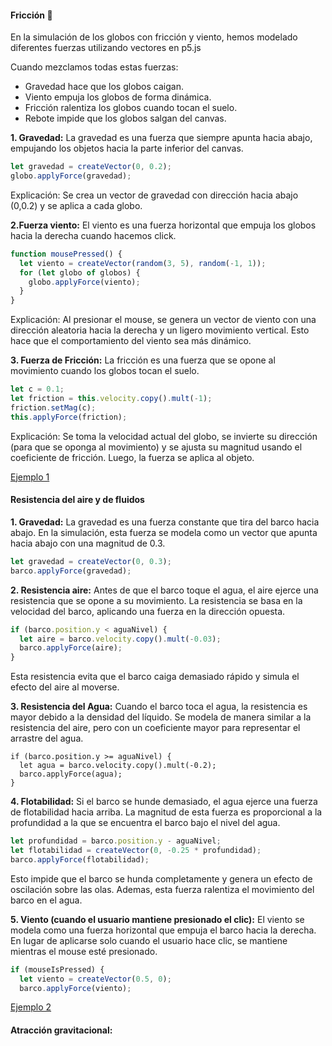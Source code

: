 #### Fricción 🤸
En la simulación de los globos con fricción y viento, hemos modelado diferentes fuerzas utilizando vectores en p5.js

Cuando mezclamos todas estas fuerzas: 
- Gravedad hace que los globos caigan.
- Viento empuja los globos de forma dinámica.
- Fricción ralentiza los globos cuando tocan el suelo.
- Rebote impide que los globos salgan del canvas.

**1. Gravedad:**  La gravedad es una fuerza que siempre apunta hacia abajo, empujando los objetos hacia la parte inferior del canvas.
```js
let gravedad = createVector(0, 0.2);
globo.applyForce(gravedad);
```
Explicación: Se crea un vector de gravedad con dirección hacia abajo (0,0.2) y se aplica a cada globo.

**2.Fuerza viento:**  El viento es una fuerza horizontal que empuja los globos hacia la derecha cuando hacemos click.
```js
function mousePressed() {
  let viento = createVector(random(3, 5), random(-1, 1)); 
  for (let globo of globos) {
    globo.applyForce(viento);
  }
}
```
Explicación: Al presionar el mouse, se genera un vector de viento con una dirección aleatoria hacia la derecha y un ligero movimiento vertical. Esto hace que el comportamiento del viento sea más dinámico.

**3. Fuerza de Fricción:**  La fricción es una fuerza que se opone al movimiento cuando los globos tocan el suelo.
```js
let c = 0.1;
let friction = this.velocity.copy().mult(-1);
friction.setMag(c);
this.applyForce(friction);
```
Explicación: Se toma la velocidad actual del globo, se invierte su dirección (para que se oponga al movimiento) y se ajusta su magnitud usando el coeficiente de fricción. Luego, la fuerza se aplica al objeto.
 
[Ejemplo 1](https://editor.p5js.org/Majogc8/sketches/LIOVEYmlW)

#### Resistencia del aire y de fluidos
**1. Gravedad:** La gravedad es una fuerza constante que tira del barco hacia abajo. En la simulación, esta fuerza se modela como un vector que apunta hacia abajo con una magnitud de 0.3.
   
```js
let gravedad = createVector(0, 0.3);
barco.applyForce(gravedad);
```

**2. Resistencia aire:** Antes de que el barco toque el agua, el aire ejerce una resistencia que se opone a su movimiento. La resistencia se basa en la velocidad del barco, aplicando una fuerza en la dirección opuesta.

```js
if (barco.position.y < aguaNivel) {
  let aire = barco.velocity.copy().mult(-0.03);
  barco.applyForce(aire);
}
```

Esta resistencia evita que el barco caiga demasiado rápido y simula el efecto del aire al moverse.

**3. Resistencia del Agua:** Cuando el barco toca el agua, la resistencia es mayor debido a la densidad del líquido. Se modela de manera similar a la resistencia del aire, pero con un coeficiente mayor para representar el arrastre del agua.
```
if (barco.position.y >= aguaNivel) {
  let agua = barco.velocity.copy().mult(-0.2);
  barco.applyForce(agua);
}
```
**4. Flotabilidad:** Si el barco se hunde demasiado, el agua ejerce una fuerza de flotabilidad hacia arriba. La magnitud de esta fuerza es proporcional a la profundidad a la que se encuentra el barco bajo el nivel del agua.

```js
let profundidad = barco.position.y - aguaNivel;
let flotabilidad = createVector(0, -0.25 * profundidad);
barco.applyForce(flotabilidad);
```
Esto impide que el barco se hunda completamente y genera un efecto de oscilación sobre las olas. Ademas, esta fuerza ralentiza el movimiento del barco en el agua.

**5. Viento (cuando el usuario mantiene presionado el clic):** El viento se modela como una fuerza horizontal que empuja el barco hacia la derecha. En lugar de aplicarse solo cuando el usuario hace clic, se mantiene mientras el mouse esté presionado.

```js
if (mouseIsPressed) {
  let viento = createVector(0.5, 0);
  barco.applyForce(viento);
```
[Ejemplo 2](https://editor.p5js.org/Majogc8/sketches/whpCPCgrZ)

#### Atracción gravitacional:
